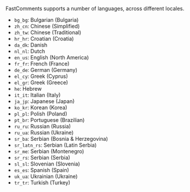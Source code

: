 FastComments supports a number of languages, across different locales.

- `bg_bg`: Bulgarian (Bulgaria)
- `zh_cn`: Chinese (Simplified)
- `zh_tw`: Chinese (Traditional)
- `hr_hr`: Croatian (Croatia)
- `da_dk`: Danish
- `nl_nl`: Dutch
- `en_us`: English (North America)
- `fr_fr`: French (France)
- `de_de`: German (Germany)
- `el_cy`: Greek (Cyprus)
- `el_gr`: Greek (Greece)
- `he`: Hebrew
- `it_it`: Italian (Italy)
- `ja_jp`: Japanese (Japan)
- `ko_kr`: Korean (Korea)
- `pl_pl`: Polish (Poland)
- `pt_br`: Portuguese (Brazilian)
- `ru_ru`: Russian (Russia)
- `ru_ua`: Russian (Ukraine)
- `sr_ba`: Serbian (Bosnia & Herzegovina)
- `sr_latn_rs`: Serbian (Latin Serbia)
- `sr_me`: Serbian (Montenegro)
- `sr_rs`: Serbian (Serbia)
- `sl_sl`: Slovenian (Slovenia)
- `es_es`: Spanish (Spain)
- `uk_ua`: Ukrainian (Ukraine)
- `tr_tr`: Turkish (Turkey)
